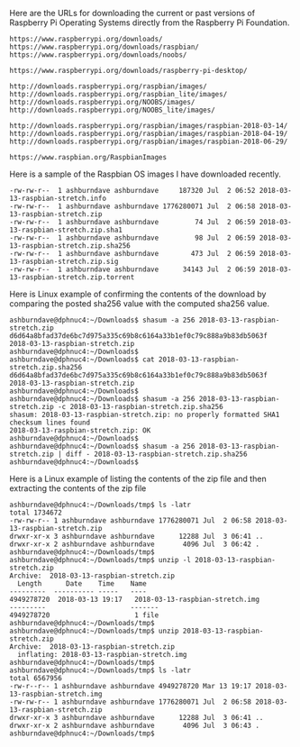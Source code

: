 Here are the URLs for downloading the current or past versions of Raspberry Pi Operating Systems directly from the Raspberry Pi Foundation.

    https://www.raspberrypi.org/downloads/
    https://www.raspberrypi.org/downloads/raspbian/
    https://www.raspberrypi.org/downloads/noobs/
    
    https://www.raspberrypi.org/downloads/raspberry-pi-desktop/
    
    http://downloads.raspberrypi.org/raspbian/images/
    http://downloads.raspberrypi.org/raspbian_lite/images/
    http://downloads.raspberrypi.org/NOOBS/images/
    http://downloads.raspberrypi.org/NOOBS_lite/images/
    
    http://downloads.raspberrypi.org/raspbian/images/raspbian-2018-03-14/
    http://downloads.raspberrypi.org/raspbian/images/raspbian-2018-04-19/
    http://downloads.raspberrypi.org/raspbian/images/raspbian-2018-06-29/
    
    https://www.raspbian.org/RaspbianImages

Here is a sample of the Raspbian OS images I have downloaded recently.

    -rw-rw-r--  1 ashburndave ashburndave     187320 Jul  2 06:52 2018-03-13-raspbian-stretch.info
    -rw-rw-r--  1 ashburndave ashburndave 1776280071 Jul  2 06:58 2018-03-13-raspbian-stretch.zip
    -rw-rw-r--  1 ashburndave ashburndave         74 Jul  2 06:59 2018-03-13-raspbian-stretch.zip.sha1
    -rw-rw-r--  1 ashburndave ashburndave         98 Jul  2 06:59 2018-03-13-raspbian-stretch.zip.sha256
    -rw-rw-r--  1 ashburndave ashburndave        473 Jul  2 06:59 2018-03-13-raspbian-stretch.zip.sig
    -rw-rw-r--  1 ashburndave ashburndave      34143 Jul  2 06:59 2018-03-13-raspbian-stretch.zip.torrent

Here is Linux example of confirming the contents of the download by comparing the posted sha256 value with the computed sha256 value.

    ashburndave@dphnuc4:~/Downloads$ shasum -a 256 2018-03-13-raspbian-stretch.zip
    d6d64a8bfad37de6bc7d975a335c69b8c6164a33b1ef0c79c888a9b83db5063f  2018-03-13-raspbian-stretch.zip
    ashburndave@dphnuc4:~/Downloads$ 
    ashburndave@dphnuc4:~/Downloads$ cat 2018-03-13-raspbian-stretch.zip.sha256
    d6d64a8bfad37de6bc7d975a335c69b8c6164a33b1ef0c79c888a9b83db5063f  2018-03-13-raspbian-stretch.zip
    ashburndave@dphnuc4:~/Downloads$ 
    ashburndave@dphnuc4:~/Downloads$ shasum -a 256 2018-03-13-raspbian-stretch.zip -c 2018-03-13-raspbian-stretch.zip.sha256
    shasum: 2018-03-13-raspbian-stretch.zip: no properly formatted SHA1 checksum lines found
    2018-03-13-raspbian-stretch.zip: OK
    ashburndave@dphnuc4:~/Downloads$ 
    ashburndave@dphnuc4:~/Downloads$ shasum -a 256 2018-03-13-raspbian-stretch.zip | diff - 2018-03-13-raspbian-stretch.zip.sha256
    ashburndave@dphnuc4:~/Downloads$

Here is a Linux example of listing the contents of the zip file and then extracting the contents of the zip file

    ashburndave@dphnuc4:~/Downloads/tmp$ ls -latr
    total 1734672
    -rw-rw-r-- 1 ashburndave ashburndave 1776280071 Jul  2 06:58 2018-03-13-raspbian-stretch.zip
    drwxr-xr-x 3 ashburndave ashburndave      12288 Jul  3 06:41 ..
    drwxr-xr-x 2 ashburndave ashburndave       4096 Jul  3 06:42 .
    ashburndave@dphnuc4:~/Downloads/tmp$ 
    ashburndave@dphnuc4:~/Downloads/tmp$ unzip -l 2018-03-13-raspbian-stretch.zip 
    Archive:  2018-03-13-raspbian-stretch.zip
      Length      Date    Time    Name
    ---------  ---------- -----   ----
    4949278720  2018-03-13 19:17   2018-03-13-raspbian-stretch.img
    ---------                     -------
    4949278720                     1 file
    ashburndave@dphnuc4:~/Downloads/tmp$ 
    ashburndave@dphnuc4:~/Downloads/tmp$ unzip 2018-03-13-raspbian-stretch.zip 
    Archive:  2018-03-13-raspbian-stretch.zip
      inflating: 2018-03-13-raspbian-stretch.img  
    ashburndave@dphnuc4:~/Downloads/tmp$ 
    ashburndave@dphnuc4:~/Downloads/tmp$ ls -latr
    total 6567956
    -rw-r--r-- 1 ashburndave ashburndave 4949278720 Mar 13 19:17 2018-03-13-raspbian-stretch.img
    -rw-rw-r-- 1 ashburndave ashburndave 1776280071 Jul  2 06:58 2018-03-13-raspbian-stretch.zip
    drwxr-xr-x 3 ashburndave ashburndave      12288 Jul  3 06:41 ..
    drwxr-xr-x 2 ashburndave ashburndave       4096 Jul  3 06:43 .
    ashburndave@dphnuc4:~/Downloads/tmp$ 
